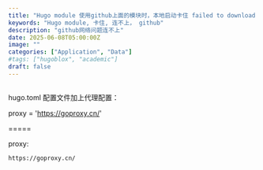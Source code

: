 ```yaml
---
title: "Hugo module 使用github上面的模块时，本地启动卡住 failed to download ..."
keywords: "Hugo module, 卡住, 连不上， github"
description: "github网络问题连不上"
date: 2025-06-08T05:00:00Z
image: ""
categories: ["Application", "Data"]
#tags: ["hugoblox", "academic"]
draft: false
---
```



##  

hugo.toml 配置文件加上代理配置：

proxy = 'https://goproxy.cn/'

=====

proxy:

    https://goproxy.cn/

